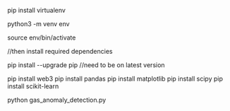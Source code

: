 pip install virtualenv

python3 -m venv env 

source env/bin/activate

//then install required dependencies

pip install --upgrade pip //need to be on latest version

pip install web3
pip install pandas
pip install matplotlib
pip install scipy
pip install scikit-learn

python gas_anomaly_detection.py
